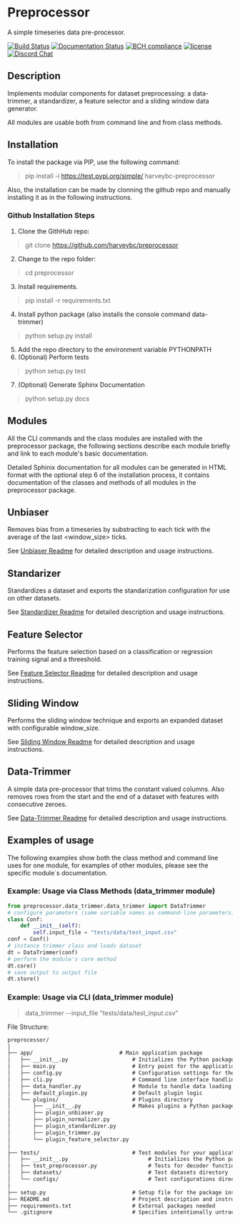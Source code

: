 # Preprocessor

A simple timeseries data pre-processor.

[![Build Status](https://travis-ci.org/harveybc/preprocessor.svg?branch=master)](https://travis-ci.org/harveybc/preprocessor)
[![Documentation Status](https://readthedocs.org/projects/docs/badge/?version=latest)](https://harveybc-preprocessor.readthedocs.io/en/latest/)
[![BCH compliance](https://bettercodehub.com/edge/badge/harveybc/preprocessor?branch=master)](https://bettercodehub.com/)
[![license](https://img.shields.io/github/license/mashape/apistatus.svg?maxAge=2592000)](https://github.com/harveybc/preprocessor/blob/master/LICENSE)
[![Discord Chat](https://img.shields.io/discord/701635039678562345.svg)](https://discord.gg/NRQw9Cy)  

## Description

Implements modular components for dataset preprocessing: a data-trimmer, a standardizer, a feature selector and a sliding window data generator.

All modules are usable both from command line and from class methods.

## Installation

To install the package via PIP, use the following command:

> pip install -i https://test.pypi.org/simple/ harveybc-preprocessor

Also, the installation can be made by clonning the github repo and manually installing it as in the following instructions.

### Github Installation Steps
1. Clone the GithHub repo:   
> git clone https://github.com/harveybc/preprocessor
2. Change to the repo folder:
> cd preprocessor
3. Install requirements.
> pip install -r requirements.txt
4. Install python package (also installs the console command data-trimmer)
> python setup.py install
5. Add the repo directory to the environment variable PYTHONPATH
6. (Optional) Perform tests
> python setup.py test
7. (Optional) Generate Sphinx Documentation
> python setup.py docs

## Modules

All the CLI commands and the class modules are installed with the preprocessor package, the following sections describe each module briefly and link to each module's basic documentation. 

Detailed Sphinix documentation for all modules can be generated in HTML format with the optional step 6 of the installation process, it contains documentation of the classes and methods of all modules in the preprocessor package. 

## Unbiaser

Removes bias from a timeseries by substracting to each tick with the average of the last <window_size> ticks.

See [Unbiaser Readme](../master/README_unbiaser.md) for detailed description and usage instructions.

## Standarizer

Standardizes a dataset and exports the standarization configuration for use on other datasets. 

See [Standardizer Readme](../master/README_standardizer.md) for detailed description and usage instructions.

## Feature Selector

Performs the feature selection based on a classification or regression training signal and a threeshold. 

See [Feature Selector Readme](../master/README_feature_selector.md) for detailed description and usage instructions.

## Sliding Window

Performs the sliding window technique and exports an expanded dataset with configurable window_size.

See [Sliding Window Readme](../master/README_sliding_window.md) for detailed description and usage instructions.

## Data-Trimmer

A simple data pre-processor that trims the constant valued columns.  Also removes rows from the start and the end of a dataset with features with consecutive zeroes. 

See [Data-Trimmer Readme](../master/README_data_trimmer.md) for detailed description and usage instructions.

## Examples of usage

The following examples show both the class method and command line uses for one module, for examples of other modules, please see the specific module´s documentation.

### Example: Usage via Class Methods (data_trimmer module)
```python
from preprocessor.data_trimmer.data_trimmer import DataTrimmer
# configure parameters (same variable names as command-line parameters)
class Conf:
    def __init__(self):
        self.input_file = "tests/data/test_input.csv"
conf = Conf()
# instance trimmer class and loads dataset
dt = DataTrimmer(conf)
# perform the module's core method
dt.core()
# save output to output file
dt.store()
```

### Example: Usage via CLI (data_trimmer module)

> data_trimmer --input_file "tests/data/test_input.csv"


File Structure:
```md
preprocessor/
│
├── app/                           # Main application package
│   ├── __init__.py                    # Initializes the Python package
│   ├── main.py                        # Entry point for the application
│   ├── config.py                      # Configuration settings for the app
│   ├── cli.py                         # Command line interface handling
│   ├── data_handler.py                # Module to handle data loading
│   ├── default_plugin.py              # Default plugin logic
│   └── plugins/                       # Plugins directory
│       ├── __init__.py                # Makes plugins a Python package
│       ├── plugin_unbiaser.py
│       ├── plugin_normalizer.py
│       ├── plugin_standardizer.py
│       ├── plugin_trimmer.py
│       └── plugin_feature_selector.py
│
├── tests/                             # Test modules for your application
│   ├── __init__.py                         # Initializes the Python package for tests
│   ├── test_preprocessor.py                # Tests for decoder functionality
│   ├── datasets/                           # Test datasets directory
│   └── configs/                            # Test configurations directory
│
├── setup.py                           # Setup file for the package installation
├── README.md                          # Project description and instructions
├── requirements.txt                   # External packages needed
└── .gitignore                         # Specifies intentionally untracked files to ignore
```




